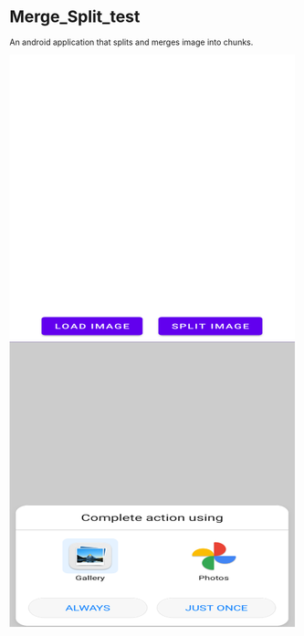 # Merge_Split_test
 
An android application that splits and merges image into chunks.

<img src="/ScreenShots/Screen_1.png" width="500" height="500">
<img src="/ScreenShots/Screen_2.png" width="500" height="500">
